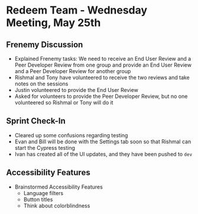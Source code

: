 # Redeem Team - Wednesday Meeting, May 25th

## Frenemy Discussion
- Explained Frenemy tasks: We need to receive an End User Review and a Peer Developer Review from one group and provide an End User Review and a Peer Developer Review for another group
- Rishmal and Tony have volunteered to receive the two reviews and take notes on the sessions
- Justin volunteered to provide the End User Review
- Asked for volunteers to provide the Peer Developer Review, but no one volunteered so Rishmal or Tony will do it

## Sprint Check-In
- Cleared up some confusions regarding testing
- Evan and Bill will be done with the Settings tab soon so that Rishmal can start the Cypress testing
- Ivan has created all of the UI updates, and they have been pushed to `dev`

## Accessibility Features
- Brainstormed Accessibility Features
  - Language filters
  - Button titles
  - Think about colorblindness